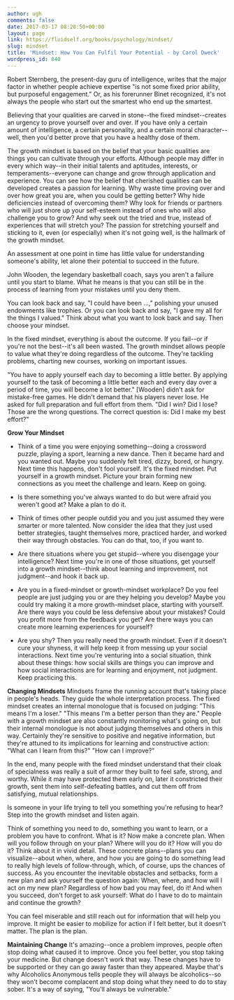 ```yaml
---
author: ugh
comments: false
date: 2017-03-17 08:28:50+00:00
layout: page
link: https://fluidself.org/books/psychology/mindset/
slug: mindset
title: 'Mindset: How You Can Fulfil Your Potential - by Carol Dweck'
wordpress_id: 840
---
```


Robert Sternberg, the present-day guru of intelligence, writes that the major factor in whether people achieve expertise "is not some fixed prior ability, but purposeful engagement." Or, as his forerunner Binet recognized, it's not always the people who start out the smartest who end up the smartest.
 
Believing that your qualities are carved in stone--the fixed mindset--creates an urgency to prove yourself over and over. If you have only a certain amount of intelligence, a certain personality, and a certain moral character--well, then you'd better prove that you have a healthy dose of them.
 
The growth mindset is based on the belief that your basic qualities are things you can cultivate through your efforts. Although people may differ in every which way--in their initial talents and aptitudes, interests, or temperaments--everyone can change and grow through application and experience. You can see how the belief that cherished qualities can be developed creates a passion for learning. Why waste time proving over and over how great you are, when you could be getting better? Why hide deficiencies instead of overcoming them? Why look for friends or partners who will just shore up your self-esteem instead of ones who will also challenge you to grow? And why seek out the tried and true, instead of experiences that will stretch you? The passion for stretching yourself and sticking to it, even (or especially) when it's not going well, is the hallmark of the growth mindset.
 
An assessment at one point in time has little value for understanding someone's ability, let alone their potential to succeed in the future.
 
John Wooden, the legendary basketball coach, says you aren't a failure until you start to blame. What he means is that you can still be in the process of learning from your mistakes until you deny them.
 
You can look back and say, "I could have been …," polishing your unused endowments like trophies. Or you can look back and say, "I gave my all for the things I valued." Think about what you want to look back and say. Then choose your mindset.
 
In the fixed mindset, everything is about the outcome. If you fail--or if you're not the best--it's all been wasted. The growth mindset allows people to value what they're doing regardless of the outcome. They're tackling problems, charting new courses, working on important issues.
 
"You have to apply yourself each day to becoming a little better. By applying yourself to the task of becoming a little better each and every day over a period of time, you will become a lot better."  [Wooden] didn't ask for mistake-free games. He didn't demand that his players never lose. He asked for full preparation and full effort from them. "Did I win? Did I lose? Those are the wrong questions. The correct question is: Did I make my best effort?"
 
**Grow Your Mindset**



	
  * Think of a time you were enjoying something--doing a crossword puzzle, playing a sport, learning a new dance. Then it became hard and you wanted out. Maybe you suddenly felt tired, dizzy, bored, or hungry. Next time this happens, don't fool yourself. It's the fixed mindset. Put yourself in a growth mindset. Picture your brain forming new connections as you meet the challenge and learn. Keep on going.


	
  * Is there something you've always wanted to do but were afraid you weren't good at? Make a plan to do it.


	
  * Think of times other people outdid you and you just assumed they were smarter or more talented. Now consider the idea that they just used better strategies, taught themselves more, practiced harder, and worked their way through obstacles. You can do that, too, if you want to.


	
  * Are there situations where you get stupid--where you disengage your intelligence? Next time you're in one of those situations, get yourself into a growth mindset--think about learning and improvement, not judgment--and hook it back up.


	
  * Are you in a fixed-mindset or growth-mindset workplace? Do you feel people are just judging you or are they helping you develop? Maybe you could try making it a more growth-mindset place, starting with yourself. Are there ways you could be less defensive about your mistakes? Could you profit more from the feedback you get? Are there ways you can create more learning experiences for yourself?


	
  * Are you shy? Then you really need the growth mindset. Even if it doesn't cure your shyness, it will help keep it from messing up your social interactions. Next time you're venturing into a social situation, think about these things: how social skills are things you can improve and how social interactions are for learning and enjoyment, not judgment. Keep practicing this.


 
**Changing Mindsets**
Mindsets frame the running account that's taking place in people's heads. They guide the whole interpretation process. The fixed mindset creates an internal monologue that is focused on judging: "This means I'm a loser." "This means I'm a better person than they are." People with a growth mindset are also constantly monitoring what's going on, but their internal monologue is not about judging themselves and others in this way. Certainly they're sensitive to positive and negative information, but they're attuned to its implications for learning and constructive action: "What can I learn from this?" "How can I improve?"
 
In the end, many people with the fixed mindset understand that their cloak of specialness was really a suit of armor they built to feel safe, strong, and worthy. While it may have protected them early on, later it constricted their growth, sent them into self-defeating battles, and cut them off from satisfying, mutual relationships.
 
Is someone in your life trying to tell you something you're refusing to hear? Step into the growth mindset and listen again.
 
Think of something you need to do, something you want to learn, or a problem you have to confront. What is it? Now make a concrete plan. When will you follow through on your plan? Where will you do it? How will you do it? Think about it in vivid detail. These concrete plans--plans you can visualize--about when, where, and how you are going to do something lead to really high levels of follow-through, which, of course, ups the chances of success. As you encounter the inevitable obstacles and setbacks, form a new plan and ask yourself the question again: When, where, and how will I act on my new plan? Regardless of how bad you may feel, do it! And when you succeed, don't forget to ask yourself: What do I have to do to maintain and continue the growth?
 
You can feel miserable and still reach out for information that will help you improve. It might be easier to mobilize for action if I felt better, but it doesn't matter. The plan is the plan.
 
**Maintaining Change**
It's amazing--once a problem improves, people often stop doing what caused it to improve. Once you feel better, you stop taking your medicine. But change doesn't work that way. These changes have to be supported or they can go away faster than they appeared. Maybe that's why Alcoholics Anonymous tells people they will always be alcoholics--so they won't become complacent and stop doing what they need to do to stay sober. It's a way of saying, "You'll always be vulnerable."
